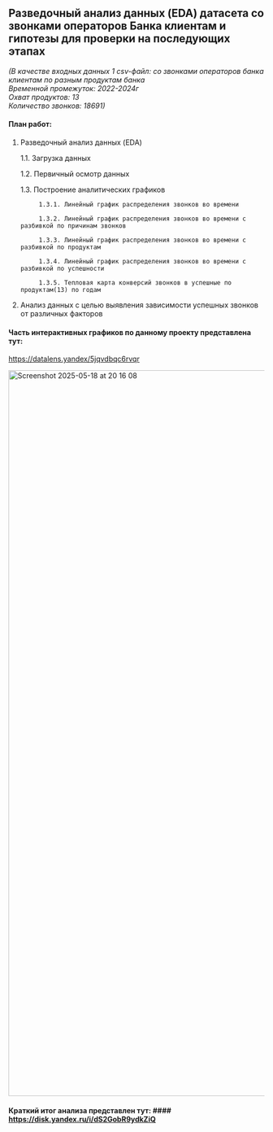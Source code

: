 
## Разведочный анализ данных (EDA) датасета со звонками операторов Банка клиентам и гипотезы для проверки на последующих этапах

*(В качестве входных данных 1 csv-файл: со звонками операторов банка клиентам по разным продуктам банка\
Временной промежуток: 2022-2024г\
Охват продуктов: 13\
Количество звонков: 18691)*

#### План работ: 

1. Разведочный анализ данных (EDA)
   
   1.1. Загрузка данных

   1.2. Первичный осмотр данных

   1.3. Построение аналитических графиков

            1.3.1. Линейный график распределения звонков во времени

            1.3.2. Линейный график распределения звонков во времени с разбивкой по причинам звонков

            1.3.3. Линейный график распределения звонков во времени с разбивкой по продуктам

            1.3.4. Линейный график распределения звонков во времени с разбивкой по успешности

            1.3.5. Тепловая карта конверсий звонков в успешные по продуктам(13) по годам

2. Анализ данных с целью выявления зависимости успешных звонков от различных факторов
   

#### Часть интерактивных графиков по данному проекту представлена тут:
<https://datalens.yandex/5jqvdbqc6rvqr>

<img width="1428" alt="Screenshot 2025-05-18 at 20 16 08" src="https://github.com/user-attachments/assets/ca9223c2-36b3-48d5-91c3-9becb4f2e94c" />


#### Краткий итог анализа представлен тут: ####   <https://disk.yandex.ru/i/dS2GobR9ydkZiQ>



